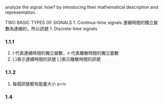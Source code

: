 analyze the signal. how? by introducing their mathematical description and representation.

TWO BASIC TYPES OF SIGNALS
    1. Continus-time signals 連續時間的獨立變數為連續的，所以訊號
    1. Discrete-time signals
### 1.1.1
1. t 代表連續時間的獨立變數，n 代表離散時間的獨立變數
1. (.)表示連續時間的訊號 [.]表示離散時間的訊號

### 1.1.2
1. 每個訊號都有能量大小 p=iv



### 1.4
